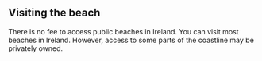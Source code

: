 ##  Visiting the beach

There is no fee to access public beaches in Ireland. You can visit most
beaches in Ireland. However, access to some parts of the coastline may be
privately owned.
